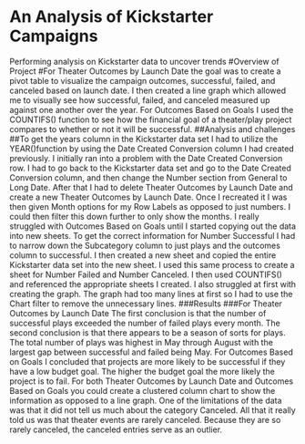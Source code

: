 # An Analysis of Kickstarter Campaigns
Performing analysis on Kickstarter data to uncover trends
#Overview of Project
#For Theater Outcomes by Launch Date the goal was to create a pivot table to visualize the campaign outcomes, successful, failed, and canceled based on launch date. I then created a line graph which allowed me to visually see how successful, failed, and canceled measured up against one another over the year. For Outcomes Based on Goals I used the COUNTIFS() function to see how the financial goal of a theater/play project compares to whether or not it will be successful.
##Analysis and challenges
##To get the years column in the Kickstarter data set I had to utilize the YEAR()function by using the Date Created Conversion column I had created previously. I initially ran into a problem with the Date Created Conversion row. I had to go back to the Kickstarter data set and go to the Date Created Conversion column, and then change the Number section from General to Long Date. After that I had to delete Theater Outcomes by Launch Date and create a new Theater Outcomes by Launch Date. Once I recreated it I was then given Month options for my Row Labels as opposed to just numbers. I could then filter this down further to only show the months. I really struggled with Outcomes Based on Goals until I started copying out the data into new sheets. To get the correct information for Number Successful I had to narrow down the Subcategory column to just plays and the outcomes column to successful. I then created a new sheet and copied the entire Kickstarter data set into the new sheet. I used this same process to create a sheet for Number Failed and Number Canceled. I then used COUNTIFS() and referenced the appropriate sheets I created. I also struggled at first with creating the graph. The graph had too many lines at first so I had to use the Chart filter to remove the unnecessary lines.
###Results
###For Theater Outcomes by Launch Date The first conclusion is that the number of successful plays exceeded the number of failed plays every month. The second conclusion is that there appears to be a season of sorts for plays. The total number of plays was highest in May through August with the largest gap between successful and failed being May. For Outcomes Based on Goals I concluded that projects are more likely to be successful if they have a low budget goal. The higher the budget goal the more likely the project is to fail. For both Theater Outcomes by Launch Date and Outcomes Based on Goals you could create a clustered column chart to show the information as opposed to a line graph. One of the limitations of the data was that it did not tell us much about the category Canceled. All that it really told us was that theater events are rarely canceled. Because they are so rarely canceled, the canceled entries serve as an outlier.

